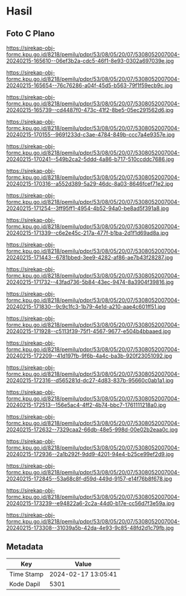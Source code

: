 # Hasil

## Foto C Plano

https://sirekap-obj-formc.kpu.go.id/8218/pemilu/pdpr/53/08/05/20/07/5308052007004-20240215-165610--06ef3b2a-cdc5-46f1-8e93-0302a697039e.jpg

https://sirekap-obj-formc.kpu.go.id/8218/pemilu/pdpr/53/08/05/20/07/5308052007004-20240215-165654--76c76286-a04f-45d5-b563-79f1f59ecb9c.jpg

https://sirekap-obj-formc.kpu.go.id/8218/pemilu/pdpr/53/08/05/20/07/5308052007004-20240215-165739--cd4487f0-473c-41f2-8be5-05ec291562d6.jpg

https://sirekap-obj-formc.kpu.go.id/8218/pemilu/pdpr/53/08/05/20/07/5308052007004-20240215-170155--9691233d-c3ae-4784-849b-ccc7a4e9357e.jpg

https://sirekap-obj-formc.kpu.go.id/8218/pemilu/pdpr/53/08/05/20/07/5308052007004-20240215-170241--549b2ca2-5ddd-4a86-b717-510ccddc7686.jpg

https://sirekap-obj-formc.kpu.go.id/8218/pemilu/pdpr/53/08/05/20/07/5308052007004-20240215-170316--a552d389-5a29-46dc-8a03-8646fcef71e2.jpg

https://sirekap-obj-formc.kpu.go.id/8218/pemilu/pdpr/53/08/05/20/07/5308052007004-20240215-171254--3ff95ff1-4954-4b52-94a0-be8ad5f391a8.jpg

https://sirekap-obj-formc.kpu.go.id/8218/pemilu/pdpr/53/08/05/20/07/5308052007004-20240215-171339--c6e2e45c-217a-477f-b1ba-2d1f1d69ad8a.jpg

https://sirekap-obj-formc.kpu.go.id/8218/pemilu/pdpr/53/08/05/20/07/5308052007004-20240215-171443--6781bbed-3ee9-4282-af86-ae7b43f28287.jpg

https://sirekap-obj-formc.kpu.go.id/8218/pemilu/pdpr/53/08/05/20/07/5308052007004-20240215-171732--43fad736-5b84-43ec-9474-8a3904f39816.jpg

https://sirekap-obj-formc.kpu.go.id/8218/pemilu/pdpr/53/08/05/20/07/5308052007004-20240215-171830--9c9c1fc3-1b79-4e1d-a210-aae4c601ff51.jpg

https://sirekap-obj-formc.kpu.go.id/8218/pemilu/pdpr/53/08/05/20/07/5308052007004-20240215-171928--c5113f39-75f1-4567-9677-e504b4bbaaed.jpg

https://sirekap-obj-formc.kpu.go.id/8218/pemilu/pdpr/53/08/05/20/07/5308052007004-20240215-172209--41d197fb-9f6b-4a4c-ba3b-920f23051092.jpg

https://sirekap-obj-formc.kpu.go.id/8218/pemilu/pdpr/53/08/05/20/07/5308052007004-20240215-172316--d565281d-dc27-4d83-837b-95660c0ab1a1.jpg

https://sirekap-obj-formc.kpu.go.id/8218/pemilu/pdpr/53/08/05/20/07/5308052007004-20240215-172513--156e5ac4-4ff2-4b74-bbc7-1761111218a0.jpg

https://sirekap-obj-formc.kpu.go.id/8218/pemilu/pdpr/53/08/05/20/07/5308052007004-20240215-172632--7329caa2-66db-48e5-998d-00e02b2eaa0c.jpg

https://sirekap-obj-formc.kpu.go.id/8218/pemilu/pdpr/53/08/05/20/07/5308052007004-20240215-172936--2a1b292f-9dd9-4201-94e4-b25ce99ef2d9.jpg

https://sirekap-obj-formc.kpu.go.id/8218/pemilu/pdpr/53/08/05/20/07/5308052007004-20240215-172845--53a68c8f-d59d-449d-9157-e14f76b8f678.jpg

https://sirekap-obj-formc.kpu.go.id/8218/pemilu/pdpr/53/08/05/20/07/5308052007004-20240215-173239--e94822a6-2c2a-44d0-b17e-cc56d7f3e59a.jpg

https://sirekap-obj-formc.kpu.go.id/8218/pemilu/pdpr/53/08/05/20/07/5308052007004-20240215-173308--31039a5b-42da-4e93-9c85-48fd2d1c79fb.jpg


## Metadata

| Key        | Value               |
| ---------- | ------------------- |
| Time Stamp | 2024-02-17 13:05:41 |
| Kode Dapil | 5301                |




